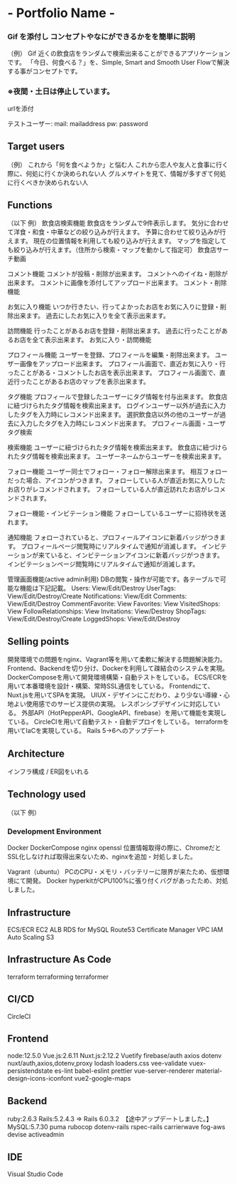 # - Portfolio Name -

### Gif を添付し コンセプトやなにができるかをを簡単に説明
（例）
Gif
近くの飲食店をランダムで検索出来ることができるアプリケーションです。
「今日、何食べる？」を、Simple, Smart and Smooth User Flowで解決する事がコンセプトです。

### ※夜間・土日は停止しています。

urlを添付

テストユーザー:
mail: mailaddress
pw: password

## Target users
（例）
これから「何を食べようか」と悩む人
これから恋人や友人と食事に行く際に、何処に行くか決められない人
グルメサイトを見て、情報が多すぎて何処に行くべきか決められない人

## Functions

（以下 例）
飲食店検索機能
飲食店をランダムで9件表示します。
気分に合わせて洋食・和食・中華などの絞り込みが行えます。
予算に合わせて絞り込みが行えます。
現在の位置情報を利用しても絞り込みが行えます。
マップを指定しても絞り込みが行えます。（住所から検索・マップを動かして指定可） 飲食店サーチ動画

コメント機能
コメントが投稿・削除が出来ます。
コメントへのイイね・削除が出来ます。
コメントに画像を添付してアップロード出来ます。 コメント・削除機能

お気に入り機能
いつか行きたい、行ってよかったお店をお気に入りに登録・削除出来ます。
過去にしたお気に入りを全て表示出来ます。

訪問機能
行ったことがあるお店を登録・削除出来ます。
過去に行ったことがあるお店を全て表示出来ます。 お気に入り・訪問機能

プロフィール機能
ユーザーを登録、プロフィールを編集・削除出来ます。
ユーザー画像をアップロード出来ます。
プロフィール画面で、直近お気に入り・行ったことがある・コメントしたお店を表示出来ます。
プロフィール画面で、直近行ったことがあるお店のマップを表示出来ます。

タグ機能
プロフィールで登録したユーザーにタグ情報を付与出来ます。
飲食店に紐づけられたタグ情報を検索出来ます。
ログインユーザー以外が過去に入力したタグを入力時にレコメンド出来ます。
選択飲食店以外の他のユーザーが過去に入力したタグを入力時にレコメンド出来ます。 プロフィール画面・ユーザタグ検索

検索機能
ユーザーに紐づけられたタグ情報を検索出来ます。
飲食店に紐づけられたタグ情報を検索出来ます。
ユーザーネームからユーザーを検索出来ます。

フォロー機能
ユーザー同士でフォロー・フォロー解除出来ます。
相互フォローだった場合、アイコンがつきます。
フォローしている人が直近お気に入りしたお店りがレコメンドされます。
フォローしている人が直近訪れたお店がレコメンドされます。 

フォロー機能・インビテーション機能
フォローしているユーザーに招待状を送れます。

通知機能
フォローされていると、プロフィールアイコンに新着バッジがつきます。
プロフィールページ閲覧時にリアルタイムで通知が消滅します。
インビテーションが来ていると、インビテーションアイコンに新着バッジがつきます。
インビテーションページ閲覧時にリアルタイムで通知が消滅します。 

管理画面機能(active admin利用)
DBの閲覧・操作が可能です。各テーブルで可能な機能は下記記載。
Users: View/Edit/Destroy
UserTags: View/Edit/Destroy/Create
Notifications: View/Edit
Comments: View/Edit/Destroy
CommentFavorite: View
Favorites: View
VisitedShops: View
FollowRelationships: View
Invitations: View/Destroy
ShopTags: View/Edit/Destroy/Create
LoggedShops: View/Edit/Destroy

## Selling points
開発環境での問題をnginx、Vagrant等を用いて柔軟に解決する問題解決能力。
Frontend、Backendを切り分け、Dockerを利用して疎結合のシステムを実現。
DockerComposeを用いて開発環境構築・自動テストをしている。
ECS/ECRを用いて本番環境を設計・構築、常時SSL通信をしている。
Frontendにて、Nuxt.jsを用いてSPAを実現。
UIUX・デザインにこだわり、より少ない導線・心地よい使用感でのサービス提供の実現。
レスポンシブデザインに対応している。
外部API（HotPepperAPI、GoogleAPI、firebase）を用いて機能を実現している。
CircleCIを用いて自動テスト・自動デプロイをしている。
terraformを用いてIaCを実現している。
Rails 5->6へのアップデート

## Architecture

インフラ構成 / ER図をいれる

## Technology used
（以下 例）
### Development Environment
Docker
DockerCompose
nginx
openssl
位置情報取得の際に、ChromeだとSSL化しなければ取得出来ないため、nginxを追加・対処しました。

Vagrant（ubuntu）
PCのCPU・メモリ・バッテリーに限界が来たため、仮想環境にて開発。
Docker hyperkitがCPU100%に張り付くバグがあったため、対処しました。

## Infrastructure
ECS/ECR
EC2
ALB
RDS for MySQL
Route53
Certificate Manager
VPC
IAM
Auto Scaling
S3

## Infrastructure As Code
terraform
terraforming
terraformer

## CI/CD
CircleCI

## Frontend
node:12.5.0
Vue.js:2.6.11
Nuxt.js:2.12.2
Vuetify
firebase/auth
axios
dotenv
nuxt/auth,axios,dotenv,proxy
lodash
loaders.css
vee-validate
vuex-persistendstate
es-lint
babel-eslint
prettier
vue-server-renderer
material-design-icons-iconfont
vue2-google-maps

## Backend
ruby:2.6.3
Rails:5.2.4.3 => Rails 6.0.3.2　【途中アップデートしました。】
MySQL:5.7.30
puma
rubocop
dotenv-rails
rspec-rails
carrierwave
fog-aws
devise
activeadmin

## IDE
Visual Studio Code
